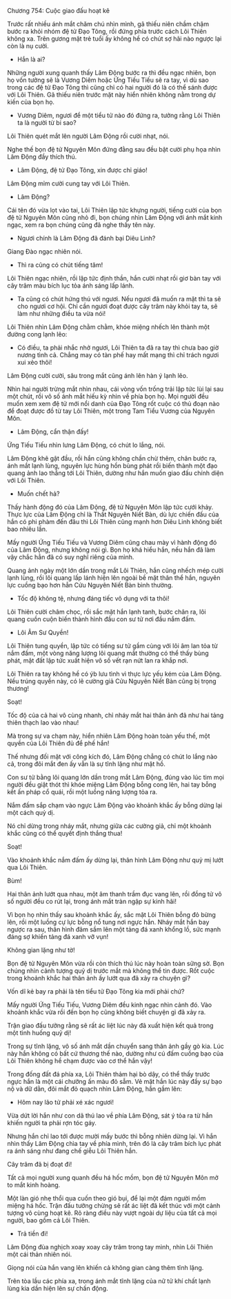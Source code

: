 




Chương 754: Cuộc giao đấu hoạt kê


Trước rất nhiều ánh mắt chăm chú nhìn mình, gã thiếu niên chầm chậm bước ra khỏi nhóm đệ tử Đạo Tông, rồi đứng phía trước cách Lôi Thiên không xa. Trên gương mặt trẻ tuổi ấy không hề có chút sợ hãi nào ngược lại còn là nụ cười.

- Hắn là ai?

Những người xung quanh thấy Lâm Động bước ra thì đều ngạc nhiên, bọn họ vốn tưởng sẽ là Vương Diêm hoặc Ứng Tiếu Tiếu sẽ ra tay, vì dù sao trong các đệ tử Đạo Tông thì cũng chỉ có hai người đó là có thể sánh được với Lôi Thiên. Gã thiếu niên trước mặt này hiển nhiên không nằm trong dự kiến của bọn họ.

- Vương Diêm, ngươi để một tiểu tử nào đó đứng ra, tưởng rằng Lôi Thiên ta là người từ bi sao?

Lôi Thiên quét mắt lên người Lâm Động rồi cười nhạt, nói.

Nghe thế bọn đệ tử Nguyên Môn đứng đằng sau đều bật cười phụ họa nhìn Lâm Động đầy thích thú.

- Lâm Động, đệ tử Đạo Tông, xin được chỉ giáo!

Lâm Động mỉm cười cung tay với Lôi Thiên.

- Lâm Động?

Cái tên đó vừa lọt vào tai, Lôi Thiên lập tức khựng người, tiếng cười của bọn đệ tử Nguyên Môn cũng nhỏ đi, bọn chúng nhìn Lâm Động với ánh mắt kinh ngạc, xem ra bọn chúng cũng đã nghe thấy tên này.

- Ngươi chính là Lâm Động đã đánh bại Diêu Linh?

Giang Đào ngạc nhiên nói.

- Thì ra cũng có chút tiếng tăm!

Lôi Thiên ngạc nhiên, rồi lập tức định thần, hắn cười nhạt rồi giơ bàn tay với cây trâm màu bích lục tỏa ánh sáng lấp lánh.

- Ta cũng có chút hứng thú với ngươi. Nếu ngươi đã muốn ra mặt thì ta sẽ cho ngươi cơ hội. Chỉ cần ngươi đoạt được cây trâm này khỏi tay ta, sẽ làm như những điều ta vừa nói!

Lôi Thiên nhìn Lâm Động chằm chằm, khóe miệng nhếch lên thành một đường cong lạnh lẽo:

- Có điều, ta phải nhắc nhở ngươi, Lôi Thiên ta đã ra tay thì chưa bao giờ nương tình cả. Chẳng may có tàn phế hay mất mạng thì chỉ trách ngươi xui xẻo thôi!

Lâm Động cười cười, sâu trong mắt cũng ánh lên hàn ý lạnh lẽo.

Nhìn hai người trừng mắt nhìn nhau, cái vòng vốn trống trải lập tức lùi lại sau một chút, rồi vô số ánh mắt hiếu kỳ nhìn về phía bọn họ. Mọi người đều muốn xem xem đệ tử mới nổi danh của Đạo Tông rốt cuộc có thủ đoạn nào để đoạt được đồ từ tay Lôi Thiên, một trong Tam Tiểu Vương của Nguyên Môn.

- Lâm Động, cẩn thận đấy!

Ứng Tiếu Tiếu nhìn lưng Lâm Động, có chút lo lắng, nói.

Lâm Động khẽ gật đầu, rồi hắn cũng không chần chừ thêm, chân bước ra, ánh mắt lạnh lùng, nguyên lực hùng hồn bùng phát rồi biến thành một đạo quang ảnh lao thẳng tới Lôi Thiên, dường như hắn muốn giao đấu chính diện với Lôi Thiên.

- Muốn chết hả?

Thấy hành động đó của Lâm Động, đệ tử Nguyên Môn lập tức cưới khảy. Thực lực của Lâm Động chỉ là Thất Nguyên Niết Bàn, dù lực chiến đấu của hắn có phi phàm đến đâu thì Lôi Thiên cũng mạnh hơn Diêu Linh không biết bao nhiêu lần.

Mấy người Ứng Tiếu Tiếu và Vương Diêm cũng chau mày vì hành động đó của Lâm Động, nhưng không nói gì. Bọn họ khá hiểu hắn, nếu hắn đã làm vậy chắc hẳn đã có suy nghĩ riêng của mình.

Quang ảnh ngày một lớn dần trong mắt Lôi Thiên, hắn cũng nhếch mép cười lạnh lùng, rồi lôi quang lấp lánh hiện lên ngoài bề mặt thân thể hắn, nguyên lực cuồng bạo hơn hẳn Cửu Nguyên Niết Bàn bình thường.

- Tốc độ không tệ, nhưng đáng tiếc vô dụng với ta thôi!

Lôi Thiên cười châm chọc, rồi sắc mặt hắn lạnh tanh, bước chân ra, lôi quang cuồn cuộn biến thành hình đầu con sư tử nơi đầu nắm đấm.

- Lôi Âm Sư Quyền!

Lôi Thiên tung quyền, lập tức có tiếng sư tử gầm cùng với lôi âm lan tỏa từ nắm đấm, một vòng năng lượng lôi quang mắt thường có thể thấy bùng phát, mặt đất lập tức xuất hiện vô số vết rạn nứt lan ra khắp nơi.

Lôi Thiên ra tay không hề có ýb lưu tình vì thực lực yếu kém của Lâm Động. Nếu trúng quyền này, có lẽ cường giả Cửu Nguyên Niết Bàn cũng bị trọng thương!

Soạt!

Tốc độ của cả hai vô cùng nhanh, chỉ nháy mắt hai thân ảnh đã như hai tảng thiên thạch lao vào nhau!

Mà trong sự va chạm này, hiển nhiên Lâm Động hoàn toàn yếu thế, một quyền của Lôi Thiên đủ để phế hắn!

Thế nhưng đối mặt với công kích đó, Lâm Động chẳng có chút lo lắng nào cả, trong đôi mắt đen ấy vẫn là sự tĩnh lặng như mặt hồ.

Con sư tử bằng lôi quang lớn dần trong mắt Lâm Động, đúng vào lúc tim mọi người đều giật thót thì khóe miệng Lâm Động bỗng cong lên, hai tay bỗng kết ấn pháp cổ quái, rồi một luồng năng lượng tỏa ra.

Nắm đấm sắp chạm vào ngực Lâm Động vào khoảnh khắc ấy bỗng dừng lại một cách quỷ dị.

Nó chỉ dừng trong nháy mắt, nhưng giữa các cường giả, chỉ một khoảnh khắc cũng có thể quyết định thắng thua!

Soạt!

Vào khoảnh khắc nắm đấm ấy dừng lại, thân hình Lâm Động như quỷ mị lướt qua Lôi Thiên.

Bùm!

Hai thân ảnh lướt qua nhau, một âm thanh trầm đục vang lên, rồi đồng tử vô số người đều co rút lại, trong ánh mắt tràn ngập sự kinh hãi!

Vì bọn họ nhìn thấy sau khoảnh khắc ấy, sắc mặt Lôi Thiên bỗng đỏ bừng lên, rồi một luồng cự lực bỗng nổ tung nơi ngực hắn. Nháy mắt hắn bay ngược ra sau, thân hình đâm sầm lên một tảng đá xanh khổng lồ, sức mạnh đáng sợ khiến tảng đá xanh vỡ vụn!

Không gian lặng như tờ!

Bọn đệ tử Nguyên Môn vừa rồi còn thích thú lúc này hoàn toàn sững sờ. Bọn chúng nhìn cảnh tượng quỷ dị trước mắt mà không thể tin được. Rốt cuộc trong khoảnh khắc hai thân ảnh ấy lướt qua đã xảy ra chuyện gì?

Vốn dĩ kẻ bay ra phải là tên tiểu tử Đạo Tông kia mới phải chứ?

Mấy người Ứng Tiếu Tiếu, Vương Diêm đều kinh ngạc nhìn cảnh đó. Vào khoảnh khắc vừa rồi đến bọn họ cũng không biết chuyện gì đã xảy ra.

Trận giao đấu tưởng rằng sẽ rất ác liệt lúc này đã xuất hiện kết quả trong một tình huống quỷ dị!

Trong sự tĩnh lặng, vô số ánh mắt dần chuyển sang thân ảnh gầy gò kia. Lúc này hắn không có bất cứ thương thế nào, dường như cú đấm cuồng bạo của Lôi Thiên không hề chạm được vào cơ thể hắn vậy!

Trong đống đất đá phía xa, Lôi Thiên thảm hại bò dậy, có thể thấy trước ngực hắn là một cái chưởng ấn màu đỏ sẫm. Vẻ mặt hắn lúc này đầy sự bạo nộ và dữ dằn, đôi mắt đỏ quạch nhìn Lâm Động, hắn gầm lên:

- Hôm nay lão tử phải xé xác ngươi!

Vừa dứt lời hắn như con dã thú lao về phía Lâm Động, sát ý tỏa ra từ hắn khiến người ta phải rợn tóc gáy.

Nhưng hắn chỉ lao tới được mười mấy bước thì bỗng nhiên dừng lại. Vì hắn nhìn thấy Lâm Động chìa tay về phía mình, trên đó là cây trâm bích lục phát ra ánh sáng như đang chế giễu Lôi Thiên hắn.

Cây trâm đã bị đoạt đi!

Tất cả mọi người xung quanh đều há hốc mồm, bọn đệ tử Nguyên Môn mở to mắt kinh hoàng.

Một làn gió nhẹ thổi qua cuốn theo gió bụi, để lại một đám người mồm miệng há hốc. Trận đấu tưởng chừng sẽ rất ác liệt đã kết thúc với một cảnh tượng vô cùng hoạt kê. Rõ ràng điều này vượt ngoài dự liệu của tất cả mọi người, bao gồm cả Lôi Thiên.

- Trả tiền đi!

Lâm Động đùa nghịch xoay xoay cây trâm trong tay mình, nhìn Lôi Thiên một cái thản nhiên nói.

Giọng nói của hắn vang lên khiến cả không gian càng thêm tĩnh lặng.

Trên tòa lầu các phía xa, trong ánh mắt tĩnh lặng của nữ tử khí chất lạnh lùng kia dần hiện lên sự chấn động.




